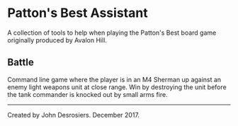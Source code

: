 # Patton's Best Assistant
A collection of tools to help when playing the Patton's
Best board game originally produced by Avalon Hill.

## Battle
Command line game where the player is in an M4 Sherman up against an enemy light weapons unit at close range.
Win by destroying the unit before the tank commander is
knocked out by small arms fire.

---
Created by John Desrosiers. December 2017.
